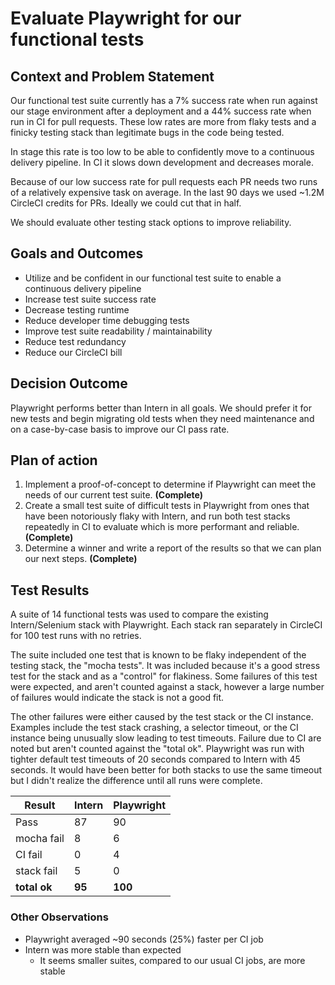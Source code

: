 # Evaluate Playwright for our functional tests

## Context and Problem Statement

Our functional test suite currently has a 7% success rate when run against our stage environment after a deployment and a 44% success rate when run in CI for pull requests. These low rates are more from flaky tests and a finicky testing stack than legitimate bugs in the code being tested.

In stage this rate is too low to be able to confidently move to a continuous delivery pipeline. In CI it slows down development and decreases morale.

Because of our low success rate for pull requests each PR needs two runs of a relatively expensive task on average. In the last 90 days we used ~1.2M CircleCI credits for PRs. Ideally we could cut that in half.

We should evaluate other testing stack options to improve reliability.

## Goals and Outcomes

- Utilize and be confident in our functional test suite to enable a continuous delivery pipeline
- Increase test suite success rate
- Decrease testing runtime
- Reduce developer time debugging tests
- Improve test suite readability / maintainability
- Reduce test redundancy
- Reduce our CircleCI bill

## Decision Outcome

Playwright performs better than Intern in all goals. We should prefer it for new tests and begin migrating old tests when they need maintenance and on a case-by-case basis to improve our CI pass rate.

## Plan of action

1. Implement a proof-of-concept to determine if Playwright can meet the needs of our current test suite. **(Complete)**
2. Create a small test suite of difficult tests in Playwright from ones that have been notoriously flaky with Intern, and run both test stacks repeatedly in CI to evaluate which is more performant and reliable. **(Complete)**
3. Determine a winner and write a report of the results so that we can plan our next steps. **(Complete)**

## Test Results

A suite of 14 functional tests was used to compare the existing Intern/Selenium stack with Playwright. Each stack ran separately in CircleCI for 100 test runs with no retries.

The suite included one test that is known to be flaky independent of the testing stack, the "mocha tests". It was included because it's a good stress test for the stack and as a "control" for flakiness. Some failures of this test were expected, and aren't counted against a stack, however a large number of failures would indicate the stack is not a good fit.

The other failures were either caused by the test stack or the CI instance. Examples include the test stack crashing, a selector timeout, or the CI instance being unusually slow leading to test timeouts. Failure due to CI are noted but aren't counted against the "total ok". Playwright was run with tighter default test timeouts of 20 seconds compared to Intern with 45 seconds. It would have been better for both stacks to use the same timeout but I didn't realize the difference until all runs were complete.

| Result       | Intern | Playwright |
| ------------ | ------ | ---------- |
| Pass         | 87     | 90         |
| mocha fail   | 8      | 6          |
| CI fail      | 0      | 4          |
| stack fail   | 5      | 0          |
| **total ok** | **95** | **100**    |

### Other Observations

- Playwright averaged ~90 seconds (25%) faster per CI job
- Intern was more stable than expected
  - It seems smaller suites, compared to our usual CI jobs, are more stable
